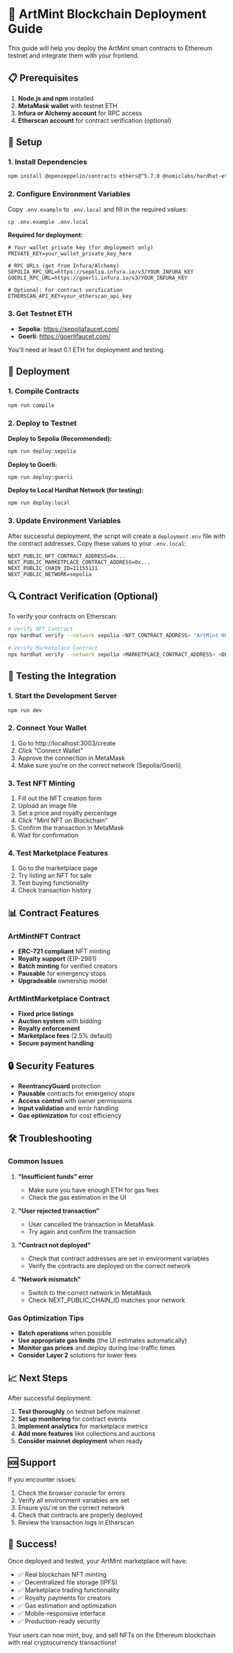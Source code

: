 # 🚀 ArtMint Blockchain Deployment Guide

This guide will help you deploy the ArtMint smart contracts to Ethereum testnet and integrate them with your frontend.

## 📋 Prerequisites

1. **Node.js and npm** installed
2. **MetaMask wallet** with testnet ETH
3. **Infura or Alchemy account** for RPC access
4. **Etherscan account** for contract verification (optional)

## 🔧 Setup

### 1. Install Dependencies

```bash
npm install @openzeppelin/contracts ethers@^5.7.0 @nomiclabs/hardhat-etherscan hardhat-gas-reporter
```

### 2. Configure Environment Variables

Copy `.env.example` to `.env.local` and fill in the required values:

```bash
cp .env.example .env.local
```

**Required for deployment:**
```env
# Your wallet private key (for deployment only)
PRIVATE_KEY=your_wallet_private_key_here

# RPC URLs (get from Infura/Alchemy)
SEPOLIA_RPC_URL=https://sepolia.infura.io/v3/YOUR_INFURA_KEY
GOERLI_RPC_URL=https://goerli.infura.io/v3/YOUR_INFURA_KEY

# Optional: For contract verification
ETHERSCAN_API_KEY=your_etherscan_api_key
```

### 3. Get Testnet ETH

- **Sepolia**: https://sepoliafaucet.com/
- **Goerli**: https://goerlifaucet.com/

You'll need at least 0.1 ETH for deployment and testing.

## 🚀 Deployment

### 1. Compile Contracts

```bash
npm run compile
```

### 2. Deploy to Testnet

**Deploy to Sepolia (Recommended):**
```bash
npm run deploy:sepolia
```

**Deploy to Goerli:**
```bash
npm run deploy:goerli
```

**Deploy to Local Hardhat Network (for testing):**
```bash
npm run deploy:local
```

### 3. Update Environment Variables

After successful deployment, the script will create a `deployment.env` file with the contract addresses. Copy these values to your `.env.local`:

```env
NEXT_PUBLIC_NFT_CONTRACT_ADDRESS=0x...
NEXT_PUBLIC_MARKETPLACE_CONTRACT_ADDRESS=0x...
NEXT_PUBLIC_CHAIN_ID=11155111
NEXT_PUBLIC_NETWORK=sepolia
```

## 🔍 Contract Verification (Optional)

To verify your contracts on Etherscan:

```bash
# Verify NFT Contract
npx hardhat verify --network sepolia <NFT_CONTRACT_ADDRESS> "ArtMint NFT" "ARTMINT" <DEPLOYER_ADDRESS>

# Verify Marketplace Contract
npx hardhat verify --network sepolia <MARKETPLACE_CONTRACT_ADDRESS> <DEPLOYER_ADDRESS>
```

## 🧪 Testing the Integration

### 1. Start the Development Server

```bash
npm run dev
```

### 2. Connect Your Wallet

1. Go to http://localhost:3003/create
2. Click "Connect Wallet"
3. Approve the connection in MetaMask
4. Make sure you're on the correct network (Sepolia/Goerli)

### 3. Test NFT Minting

1. Fill out the NFT creation form
2. Upload an image file
3. Set a price and royalty percentage
4. Click "Mint NFT on Blockchain"
5. Confirm the transaction in MetaMask
6. Wait for confirmation

### 4. Test Marketplace Features

1. Go to the marketplace page
2. Try listing an NFT for sale
3. Test buying functionality
4. Check transaction history

## 📊 Contract Features

### ArtMintNFT Contract
- **ERC-721 compliant** NFT minting
- **Royalty support** (EIP-2981)
- **Batch minting** for verified creators
- **Pausable** for emergency stops
- **Upgradeable** ownership model

### ArtMintMarketplace Contract
- **Fixed price listings**
- **Auction system** with bidding
- **Royalty enforcement**
- **Marketplace fees** (2.5% default)
- **Secure payment handling**

## 🔒 Security Features

- **ReentrancyGuard** protection
- **Pausable** contracts for emergency stops
- **Access control** with owner permissions
- **Input validation** and error handling
- **Gas optimization** for cost efficiency

## 🛠️ Troubleshooting

### Common Issues

1. **"Insufficient funds" error**
   - Make sure you have enough ETH for gas fees
   - Check the gas estimation in the UI

2. **"User rejected transaction"**
   - User cancelled the transaction in MetaMask
   - Try again and confirm the transaction

3. **"Contract not deployed"**
   - Check that contract addresses are set in environment variables
   - Verify the contracts are deployed on the correct network

4. **"Network mismatch"**
   - Switch to the correct network in MetaMask
   - Check NEXT_PUBLIC_CHAIN_ID matches your network

### Gas Optimization Tips

- **Batch operations** when possible
- **Use appropriate gas limits** (the UI estimates automatically)
- **Monitor gas prices** and deploy during low-traffic times
- **Consider Layer 2** solutions for lower fees

## 📈 Next Steps

After successful deployment:

1. **Test thoroughly** on testnet before mainnet
2. **Set up monitoring** for contract events
3. **Implement analytics** for marketplace metrics
4. **Add more features** like collections and auctions
5. **Consider mainnet deployment** when ready

## 🆘 Support

If you encounter issues:

1. Check the browser console for errors
2. Verify all environment variables are set
3. Ensure you're on the correct network
4. Check that contracts are properly deployed
5. Review the transaction logs in Etherscan

## 🎉 Success!

Once deployed and tested, your ArtMint marketplace will have:

- ✅ Real blockchain NFT minting
- ✅ Decentralized file storage (IPFS)
- ✅ Marketplace trading functionality
- ✅ Royalty payments for creators
- ✅ Gas estimation and optimization
- ✅ Mobile-responsive interface
- ✅ Production-ready security

Your users can now mint, buy, and sell NFTs on the Ethereum blockchain with real cryptocurrency transactions!
